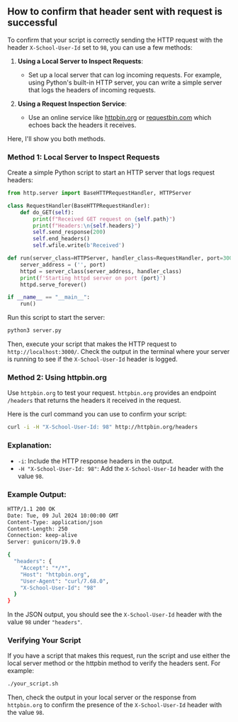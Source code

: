 ## How to confirm that header sent with request is successful

To confirm that your script is correctly sending the HTTP request with the header `X-School-User-Id` set to `98`, you can use a few methods:

1. **Using a Local Server to Inspect Requests**:
   - Set up a local server that can log incoming requests. For example, using Python's built-in HTTP server, you can write a simple server that logs the headers of incoming requests.

2. **Using a Request Inspection Service**:
   - Use an online service like [httpbin.org](http://httpbin.org) or [requestbin.com](https://requestbin.com) which echoes back the headers it receives.

Here, I'll show you both methods.

### Method 1: Local Server to Inspect Requests

Create a simple Python script to start an HTTP server that logs request headers:

```python
from http.server import BaseHTTPRequestHandler, HTTPServer

class RequestHandler(BaseHTTPRequestHandler):
    def do_GET(self):
        print(f"Received GET request on {self.path}")
        print(f"Headers:\n{self.headers}")
        self.send_response(200)
        self.end_headers()
        self.wfile.write(b'Received')

def run(server_class=HTTPServer, handler_class=RequestHandler, port=3000):
    server_address = ('', port)
    httpd = server_class(server_address, handler_class)
    print(f'Starting httpd server on port {port}')
    httpd.serve_forever()

if __name__ == "__main__":
    run()
```

Run this script to start the server:

```sh
python3 server.py
```

Then, execute your script that makes the HTTP request to `http://localhost:3000/`. Check the output in the terminal where your server is running to see if the `X-School-User-Id` header is logged.

### Method 2: Using httpbin.org

Use `httpbin.org` to test your request. `httpbin.org` provides an endpoint `/headers` that returns the headers it received in the request.

Here is the curl command you can use to confirm your script:

```sh
curl -i -H "X-School-User-Id: 98" http://httpbin.org/headers
```

### Explanation:

- `-i`: Include the HTTP response headers in the output.
- `-H "X-School-User-Id: 98"`: Add the `X-School-User-Id` header with the value `98`.

### Example Output:

```sh
HTTP/1.1 200 OK
Date: Tue, 09 Jul 2024 10:00:00 GMT
Content-Type: application/json
Content-Length: 250
Connection: keep-alive
Server: gunicorn/19.9.0

{
  "headers": {
    "Accept": "*/*",
    "Host": "httpbin.org",
    "User-Agent": "curl/7.68.0",
    "X-School-User-Id": "98"
  }
}
```

In the JSON output, you should see the `X-School-User-Id` header with the value `98` under `"headers"`.

### Verifying Your Script

If you have a script that makes this request, run the script and use either the local server method or the httpbin method to verify the headers sent. For example:

```sh
./your_script.sh
```

Then, check the output in your local server or the response from `httpbin.org` to confirm the presence of the `X-School-User-Id` header with the value `98`.
